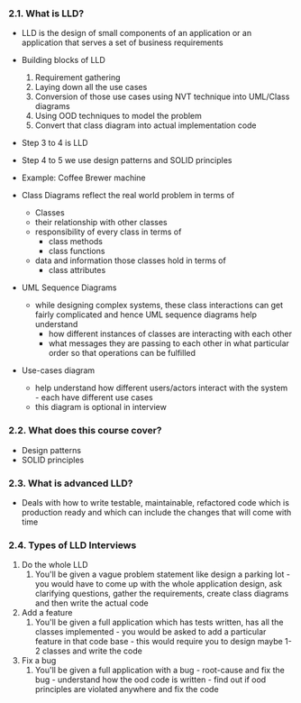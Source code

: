 ### 2.1. What is LLD?

* LLD is the design of small components of an application or an application that serves a set of business requirements
* Building blocks of LLD
	1. Requirement gathering
	2. Laying down all the use cases
	3. Conversion of those use cases using NVT technique into UML/Class diagrams
	4. Using OOD techniques to model the problem
	5. Convert that class diagram into actual implementation code
* Step 3 to 4 is LLD
* Step 4 to 5 we use design patterns and SOLID principles
* Example: Coffee Brewer machine

* Class Diagrams reflect the real world problem in terms of
	* Classes
	* their relationship with other classes
	* responsibility of every class in terms of
		* class methods
		* class functions
	* data and information those classes hold in terms of
		* class attributes
* UML Sequence Diagrams
	* while designing complex systems, these class interactions can get fairly complicated and hence UML sequence diagrams help understand
		* how different instances of classes are interacting with each other
		* what messages they are passing to each other in what particular order so that operations can be fulfilled
* Use-cases diagram
	* help understand how different users/actors interact with the system - each have different use cases
	* this diagram is optional in interview

### 2.2. What does this course cover?

* Design patterns
* SOLID principles

### 2.3. What is advanced LLD?

* Deals with how to write testable, maintainable, refactored code which is production ready and which can include the changes that will come with time

### 2.4. Types of LLD Interviews

1. Do the whole LLD
	1. You'll be given a vague problem statement like design a parking lot - you would have to come up with the whole application design, ask clarifying questions, gather the requirements, create class diagrams and then write the actual code
2. Add a feature
	1. You'll be given a full application which has tests written, has all the classes implemented - you would be asked to add a particular feature in that code base - this would require you to design maybe 1-2 classes and write the code
3. Fix a bug
	1. You'll be given a full application with a bug - root-cause and fix the bug - understand how the ood code is written - find out if ood principles are violated anywhere and fix the code